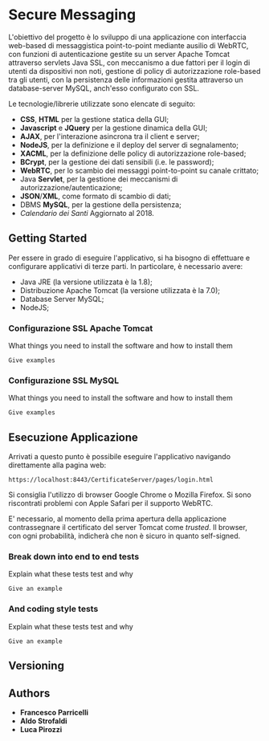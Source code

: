 # Secure Messaging

L'obiettivo del progetto è lo sviluppo di una applicazione con interfaccia web-based di messaggistica point-to-point mediante ausilio di WebRTC, con funzioni di autenticazione gestite su un server Apache Tomcat attraverso servlets Java SSL, con meccanismo a due fattori per il login di utenti da dispositivi non noti, gestione di policy di autorizzazione role-based tra gli utenti, con la persistenza delle informazioni gestita attraverso un database-server MySQL, anch'esso configurato con SSL.

Le tecnologie/librerie utilizzate sono elencate di seguito:

* **CSS**, **HTML** per la gestione statica della GUI;
* **Javascript** e **JQuery** per la gestione dinamica della GUI;
* **AJAX**, per l'interazione asincrona tra il client e server;
* **NodeJS**, per la definizione e il deploy del server di segnalamento;
* **XACML**, per la definizione delle policy di autorizzazione role-based;
* **BCrypt**, per la gestione dei dati sensibili (i.e. le password);
* **WebRTC**, per lo scambio dei messaggi point-to-point su canale crittato;
* Java **Servlet**, per la gestione dei meccanismi di autorizzazione/autenticazione;
* **JSON**/**XML**, come formato di scambio di dati;
* DBMS **MySQL**, per la gestione della persistenza;
* *Calendario dei Santi* Aggiornato al 2018.

## Getting Started

Per essere in grado di eseguire l'applicativo, si ha bisogno di effettuare e configurare applicativi di terze parti. In particolare, è necessario avere:

* Java JRE (la versione utilizzata è la 1.8);
* Distribuzione Apache Tomcat (la versione utilizzata è la 7.0);
* Database Server MySQL;
* NodeJS;

### Configurazione SSL Apache Tomcat

What things you need to install the software and how to install them

```
Give examples
```

### Configurazione SSL MySQL


What things you need to install the software and how to install them

```
Give examples
```

## Esecuzione Applicazione

Arrivati a questo punto è possibile eseguire l'applicativo navigando direttamente alla pagina web:

```
https://localhost:8443/CertificateServer/pages/login.html
```

Si consiglia l'utilizzo di browser Google Chrome o Mozilla Firefox. 
Si sono riscontrati problemi con Apple Safari per il supporto WebRTC.

E' necessario, al momento della prima apertura della applicazione contrassegnare il certificato del server Tomcat come *trusted*. 
Il browser, con ogni probabilità, indicherà che non è sicuro in quanto self-signed.

### Break down into end to end tests

Explain what these tests test and why

```
Give an example
```

### And coding style tests

Explain what these tests test and why

```
Give an example
```

## Versioning


## Authors

* **Francesco Parricelli** 
* **Aldo Strofaldi** 
* **Luca Pirozzi** 


 
